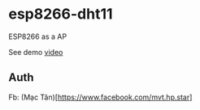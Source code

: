 # esp8266-dht11

ESP8266 as a AP

See demo [video](https://www.facebook.com/mvt.hp.star/videos/1424498864427770)

## Auth

Fb: (Mạc Tân)[https://www.facebook.com/mvt.hp.star]
